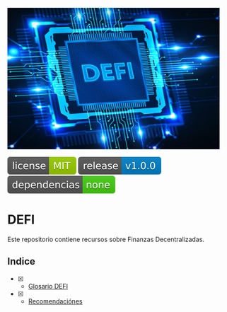 <p float="left">
  <img src="https://github.com/aledc7/defi/blob/main/resources/img/defi4.jpeg" width="480" height="320">  
</p>  



[![License](https://github.com/aledc7/Scrum-Certification/blob/master/recursos/mit-license.svg)]()
[![GitHub release](https://github.com/aledc7/Scrum-Certification/blob/master/recursos/release.svg)]()
[![Dependencies](https://github.com/aledc7/Scrum-Certification/blob/master/recursos/dependencias-none.svg)]()

# DEFI

Este repositorio contiene recursos sobre Finanzas Decentralizadas.   


## Indice

- [X] - [Glosario DEFI](https://github.com/aledc7/defi/blob/main/md/glosario.md)  
- [X] - [Recomendaciónes](https://github.com/aledc7/defi/blob/main/md/dyor.md)  
  
